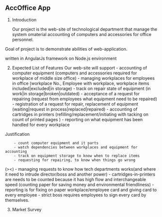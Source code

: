 ## AccOffice App

1.  Introduction

    Our project is the web-site of technological department that manage
    the system omaterial accounting of computers and accessories for office personnel.

Goal of project is to demonstrate abilities of web-application.

written in
AngularJs framework on Node.js environment

2.  Expected List of Features
    Our web-site will support - accounting of computer equipment (computers and accessories required for workplace of middle size office) - managing workplaces for employees in office (workplace No., Employee with workplace, workplace items included|excluded|in storage) - track on repair state of equipment (in work|in storage|broken|outdated) - acceptance of a request for repairing (request from employees what equipment need to be repaired) - registration of a request for repair, replacement of equipment
    (waiting|request in process|replaced|repaired) - accounting of cartridges in printers
    (refilling/replacement/initiating with tacking on count of printed pages ) - reporting on what equipment has been handled for every workplace

Justification

    	- count computer equipment and it parts
    	- watch dependencies between workplaces and equipment for accounting
    	- track on equipment storage to know when to replace items
    	- requesting for repairing, to know when things go wrong

(><) - managing requests to know how tech departments works(and where it need to intrude director/boss and another power) - cartridges-in-printers are needs to be counted because it has high flow and interchangeable speed (counting paper for saving money and environmental friendliness) - reporting is for fixing on paper workplace/employee card and giving card to every employee - strict boss requires employees to sign every card by themselves.

3.  Market Survey
